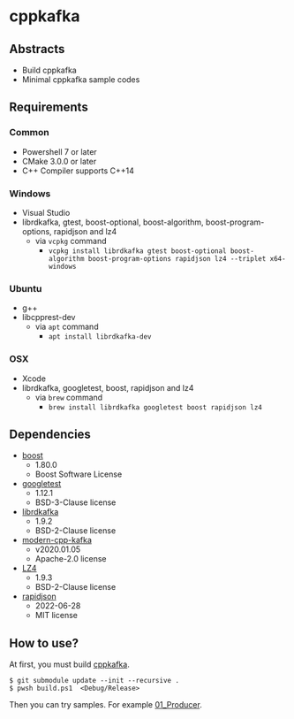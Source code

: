 # cppkafka

## Abstracts

* Build cppkafka
* Minimal cppkafka sample codes

## Requirements

### Common

* Powershell 7 or later
* CMake 3.0.0 or later
* C++ Compiler supports C++14

### Windows

* Visual Studio
* librdkafka, gtest, boost-optional, boost-algorithm, boost-program-options, rapidjson and lz4
  * via `vcpkg` command
    * `vcpkg install librdkafka gtest boost-optional boost-algorithm boost-program-options rapidjson lz4 --triplet x64-windows`

### Ubuntu

* g++
* libcpprest-dev
  * via `apt` command
    * `apt install librdkafka-dev`

### OSX

* Xcode
* librdkafka, googletest, boost, rapidjson and lz4
  * via `brew` command
    * `brew install librdkafka googletest boost rapidjson lz4`

## Dependencies

* [boost](https://www.boost.org/)
  * 1.80.0
  * Boost Software License
* [googletest](https://github.com/google/googletest)
  * 1.12.1
  * BSD-3-Clause license
* [librdkafka](https://github.com/confluentinc/librdkafka)
  * 1.9.2
  * BSD-2-Clause license
* [modern-cpp-kafka](https://github.com/morganstanley/modern-cpp-kafka)
  * v2020.01.05
  * Apache-2.0 license
* [LZ4](https://github.com/lz4/lz4)
  * 1.9.3
  * BSD-2-Clause license
* [rapidjson](https://github.com/Tencent/rapidjson)
  * 2022-06-28
  * MIT license

## How to use?

At first, you must build [cppkafka](https://github.com/aws/aws-sdk-cpp).

````shell
$ git submodule update --init --recursive .
$ pwsh build.ps1  <Debug/Release>
````

Then you can try samples. For example [01_Producer](./01_Producer).